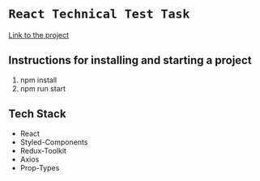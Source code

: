 # `React Technical Test Task`

[Link to the project](https://artem-mehes.github.io/react-technical-test-task/)

## Instructions for installing and starting a project

1. npm install 
2. npm run start

## Tech Stack
* React
* Styled-Components
* Redux-Toolkit
* Axios
* Prop-Types